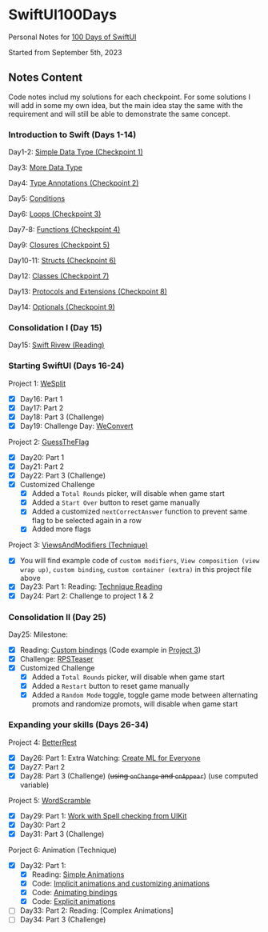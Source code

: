 # SwiftUI100Days
Personal Notes for [100 Days of SwiftUI](https://www.hackingwithswift.com/100/swiftui)

Started from September 5th, 2023

## Notes Content

Code notes includ my solutions for each checkpoint. For some solutions I will add in some my own idea, but the main idea stay the same with the requirement and will still be able to demonstrate the same concept.

### Introduction to Swift (Days 1-14)

Day1-2: [Simple Data Type (Checkpoint 1)](/Day1-2_SimpleDataType.playground/Contents.swift)

Day3: [More Data Type](/Day3_MoreDataType.playground/Contents.swift)

Day4: [Type Annotations (Checkpoint 2)](/Day4_TypeAnnotations.playground/Contents.swift)

Day5: [Conditions](/Day5_Conditions.playground/Contents.swift)

Day6: [Loops (Checkpoint 3)](/Day6_Loops.playground/Contents.swift)

Day7-8: [Functions (Checkpoint 4)](/Day7-8_Functions.playground/Contents.swift)

Day9: [Closures (Checkpoint 5)](/Day9_Closures.playground/Contents.swift)

Day10-11: [Structs (Checkpoint 6)](/Day10-11_Structs.playground/Contents.swift)

Day12: [Classes (Checkpoint 7)](/Day12_Classes.playground/Contents.swift)

Day13: [Protocols and Extensions (Checkpoint 8)](/Day13_ProtocolsAndExtensions.playground/Contents.swift)

Day14: [Optionals (Checkpoint 9)](/Day14_Optionals.playground/Contents.swift)

### Consolidation I (Day 15)

Day15: [Swift Rivew (Reading)](https://www.hackingwithswift.com/articles/242/learn-essential-swift-in-one-hour)

### Starting SwiftUI (Days 16-24)

Project 1: [WeSplit](/WeSplit/WeSplit/ContentView.swift)
- [x] Day16: Part 1
- [x] Day17: Part 2
- [x] Day18: Part 3 (Challenge)
- [x] Day19: Challenge Day: [WeConvert](/WeConvert/WeConvert/ContentView.swift)

Project 2: [GuessTheFlag](/GuessTheFlag/GuessTheFlag/ContentView.swift)
- [x] Day20: Part 1
- [x] Day21: Part 2
- [x] Day22: Part 3 (Challenge)
- [x] Customized Challenge
  - [x] Added a `Total Rounds` picker, will disable when game start
  - [x] Added a `Start Over` button to reset game manually
  - [x] Added a customized `nextCorrectAnswer` function to prevent same flag to be selected again in a row
  - [x] Added more flags

Project 3: [ViewsAndModifiers (Technique)](/ViewsAndModifiers/ViewsAndModifiers/ContentView.swift) 
- [x] You will find example code of `custom modifiers`, `View composition (view wrap up)`, `custom binding`, `custom container (extra)` in this project file above
- [x] Day23: Part 1: Reading: [Technique Reading](https://www.hackingwithswift.com/100/swiftui/23)
- [x] Day24: Part 2: Challenge to project 1 & 2

### Consolidation II (Day 25)

Day25: Milestone:
- [x] Reading: [Custom bindings](https://www.hackingwithswift.com/guide/ios-swiftui/2/2/key-points) (Code example in [Project 3](/ViewsAndModifiers/ViewsAndModifiers/ContentView.swift))
- [x] Challenge: [RPSTeaser](/RPSTeaser/RPSTeaser/ContentView.swift)
- [x] Customized Challenge
  - [x] Added a `Total Rounds` picker, will disable when game start
  - [x] Added a `Restart` button to reset game manually
  - [x] Added a `Random Mode` toggle, toggle game mode between alternating promots and randomize promots, will disable when game start

### Expanding your skills (Days 26-34)

Project 4: [BetterRest](/BetterRest/BetterRest/ContentView.swift)
- [x] Day26: Part 1: Extra Watching: [Create ML for Everyone](https://youtu.be/a905KIBw1hs)
- [x] Day27: Part 2
- [x] Day28: Part 3 (Challenge) (~~using `onChange` and `onAppear`~~) (use computed variable)

Project 5: [WordScramble](/WordScramble/WordScramble/ContentView.swift)
- [x] Day29: Part 1: [Work with Spell checking from UIKit](https://www.hackingwithswift.com/books/ios-swiftui/working-with-strings)
- [x] Day30: Part 2
- [x] Day31: Part 3 (Challenge)

Porject 6: Animation (Technique)
- [x] Day32: Part 1: 
  - [x] Reading: [Simple Animations](https://www.hackingwithswift.com/100/swiftui/32)
  - [x] Code: [Implicit animations and customizing animations](/Animations/Animations/ContentView.swift)
  - [x] Code: [Animating bindings](/Animations/Animations/ContentView2.swift)
  - [x] Code: [Explicit animations](/Animations/Animations/ContentView3.swift)
- [ ] Day33: Part 2: Reading: [Complex Animations]
- [ ] Day34: Part 3 (Challenge)